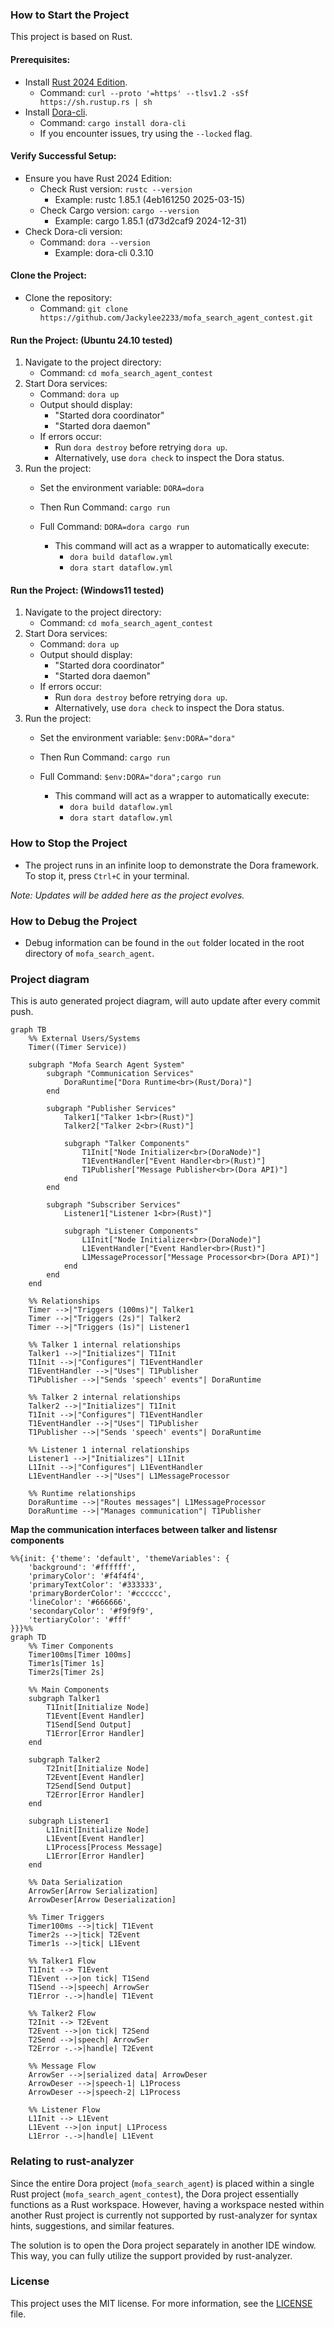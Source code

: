 ### How to Start the Project

This project is based on Rust. 

#### Prerequisites:
- Install [Rust 2024 Edition](https://www.rust-lang.org/tools/install).
  - Command: `curl --proto '=https' --tlsv1.2 -sSf https://sh.rustup.rs | sh`
- Install [Dora-cli](https://dora-rs.ai/zh-CN/).
  - Command: `cargo install dora-cli`
  - If you encounter issues, try using the `--locked` flag.

#### Verify Successful Setup:
- Ensure you have Rust 2024 Edition:
  - Check Rust version: `rustc --version`
    - Example: rustc 1.85.1 (4eb161250 2025-03-15)
  - Check Cargo version: `cargo --version`
    - Example: cargo 1.85.1 (d73d2caf9 2024-12-31)
- Check Dora-cli version:
  - Command: `dora --version`
    - Example: dora-cli 0.3.10

#### Clone the Project:
- Clone the repository:
  - Command: `git clone https://github.com/Jackylee2233/mofa_search_agent_contest.git`

#### Run the Project: (Ubuntu 24.10 tested)
1. Navigate to the project directory:
   - Command: `cd mofa_search_agent_contest`
2. Start Dora services:
   - Command: `dora up`
   - Output should display:
     - "Started dora coordinator"
     - "Started dora daemon"
   - If errors occur:
     - Run `dora destroy` before retrying `dora up`.
     - Alternatively, use `dora check` to inspect the Dora status.
3. Run the project:
   - Set the environment variable: `DORA=dora`
   - Then Run Command: `cargo run`
   
   - Full Command: `DORA=dora cargo run`
     - This command will act as a wrapper to automatically execute:
       - `dora build dataflow.yml`
       - `dora start dataflow.yml`

#### Run the Project: (Windows11 tested)
1. Navigate to the project directory:
   - Command: `cd mofa_search_agent_contest`
2. Start Dora services:
   - Command: `dora up`
   - Output should display:
     - "Started dora coordinator"
     - "Started dora daemon"
   - If errors occur:
     - Run `dora destroy` before retrying `dora up`.
     - Alternatively, use `dora check` to inspect the Dora status.
3. Run the project:
   - Set the environment variable: `$env:DORA="dora"`
   - Then Run Command: `cargo run`
   
   - Full Command: `$env:DORA="dora";cargo run`
     - This command will act as a wrapper to automatically execute:
       - `dora build dataflow.yml`
       - `dora start dataflow.yml`

### How to Stop the Project

- The project runs in an infinite loop to demonstrate the Dora framework. To stop it, press `Ctrl+C` in your terminal.

*Note: Updates will be added here as the project evolves.*

### How to Debug the Project

- Debug information can be found in the `out` folder located in the root directory of `mofa_search_agent`.

### Project diagram

This is auto generated project diagram, will auto update after every commit push.

```mermaid
graph TB
    %% External Users/Systems
    Timer((Timer Service))

    subgraph "Mofa Search Agent System"
        subgraph "Communication Services"
            DoraRuntime["Dora Runtime<br>(Rust/Dora)"]
        end

        subgraph "Publisher Services"
            Talker1["Talker 1<br>(Rust)"]
            Talker2["Talker 2<br>(Rust)"]

            subgraph "Talker Components"
                T1Init["Node Initializer<br>(DoraNode)"]
                T1EventHandler["Event Handler<br>(Rust)"]
                T1Publisher["Message Publisher<br>(Dora API)"]
            end
        end

        subgraph "Subscriber Services"
            Listener1["Listener 1<br>(Rust)"]

            subgraph "Listener Components"
                L1Init["Node Initializer<br>(DoraNode)"]
                L1EventHandler["Event Handler<br>(Rust)"]
                L1MessageProcessor["Message Processor<br>(Dora API)"]
            end
        end
    end

    %% Relationships
    Timer -->|"Triggers (100ms)"| Talker1
    Timer -->|"Triggers (2s)"| Talker2
    Timer -->|"Triggers (1s)"| Listener1

    %% Talker 1 internal relationships
    Talker1 -->|"Initializes"| T1Init
    T1Init -->|"Configures"| T1EventHandler
    T1EventHandler -->|"Uses"| T1Publisher
    T1Publisher -->|"Sends 'speech' events"| DoraRuntime

    %% Talker 2 internal relationships
    Talker2 -->|"Initializes"| T1Init
    T1Init -->|"Configures"| T1EventHandler
    T1EventHandler -->|"Uses"| T1Publisher
    T1Publisher -->|"Sends 'speech' events"| DoraRuntime

    %% Listener 1 internal relationships
    Listener1 -->|"Initializes"| L1Init
    L1Init -->|"Configures"| L1EventHandler
    L1EventHandler -->|"Uses"| L1MessageProcessor

    %% Runtime relationships
    DoraRuntime -->|"Routes messages"| L1MessageProcessor
    DoraRuntime -->|"Manages communication"| T1Publisher

```

**Map the communication interfaces between talker and listensr components**
```mermaid
%%{init: {'theme': 'default', 'themeVariables': { 
    'background': '#ffffff',
    'primaryColor': '#f4f4f4',
    'primaryTextColor': '#333333',
    'primaryBorderColor': '#cccccc',
    'lineColor': '#666666',
    'secondaryColor': '#f9f9f9',
    'tertiaryColor': '#fff'
}}}%%
graph TD
    %% Timer Components
    Timer100ms[Timer 100ms]
    Timer1s[Timer 1s]
    Timer2s[Timer 2s]

    %% Main Components
    subgraph Talker1
        T1Init[Initialize Node]
        T1Event[Event Handler]
        T1Send[Send Output]
        T1Error[Error Handler]
    end

    subgraph Talker2
        T2Init[Initialize Node]
        T2Event[Event Handler]
        T2Send[Send Output]
        T2Error[Error Handler]
    end

    subgraph Listener1
        L1Init[Initialize Node]
        L1Event[Event Handler]
        L1Process[Process Message]
        L1Error[Error Handler]
    end

    %% Data Serialization
    ArrowSer[Arrow Serialization]
    ArrowDeser[Arrow Deserialization]

    %% Timer Triggers
    Timer100ms -->|tick| T1Event
    Timer2s -->|tick| T2Event
    Timer1s -->|tick| L1Event

    %% Talker1 Flow
    T1Init --> T1Event
    T1Event -->|on tick| T1Send
    T1Send -->|speech| ArrowSer
    T1Error -.->|handle| T1Event

    %% Talker2 Flow
    T2Init --> T2Event
    T2Event -->|on tick| T2Send
    T2Send -->|speech| ArrowSer
    T2Error -.->|handle| T2Event

    %% Message Flow
    ArrowSer -->|serialized data| ArrowDeser
    ArrowDeser -->|speech-1| L1Process
    ArrowDeser -->|speech-2| L1Process

    %% Listener Flow
    L1Init --> L1Event
    L1Event -->|on input| L1Process
    L1Error -.->|handle| L1Event

```

### Relating to rust-analyzer
Since the entire Dora project (`mofa_search_agent`) is placed within a single Rust project (`mofa_search_agent_contest`), the Dora project essentially functions as a Rust workspace. However, having a workspace nested within another Rust project is currently not supported by rust-analyzer for syntax hints, suggestions, and similar features.

The solution is to open the Dora project separately in another IDE window. This way, you can fully utilize the support provided by rust-analyzer.

### License

This project uses the MIT license. For more information, see the [LICENSE](LICENSE) file.
